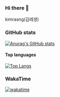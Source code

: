 ### Hi there 👋
kimrasng(김레생)

### GitHub stats

[![Anurag's GitHub stats](https://github-readme-stats.vercel.app/api?username=kimrasng)](https://github.com/anuraghazra/github-readme-stats)


#### Top languages

[![Top Langs](https://github-readme-stats.vercel.app/api/top-langs/?username=kimrasng&layout=compact)](https://github.com/kimrasng)

### WakaTime

[![wakatime](https://wakatime.com/badge/user/7f8749cf-e96f-4e5b-bc61-7ee09550684f.svg)](https://wakatime.com/@7f8749cf-e96f-4e5b-bc61-7ee09550684f)
